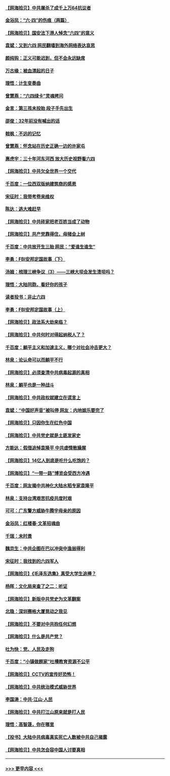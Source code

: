 #### [【网海拾贝】中共屠杀了成千上万64抗议者](../pages/nsc993/n13002713.md?t=06080752) 
#### [金浴凤：“六·四”的伤痕（两篇）](../pages/nsc993/n13001719.md?t=06080752) 
#### [【网海拾贝】国安法下港人悼念“六四”的意义](../pages/nsc993/n13001039.md?t=06080752) 
#### [袁斌：又到六四 网民翻墙到海外网络表达哀思](../pages/nsc993/n13000995.md?t=06080752) 
#### [颜纯钩：正义可能迟到，但不会永远缺席](../pages/nsc993/n13000920.md?t=06080752) 
#### [万古缘：被血漂起的日子](../pages/nsc993/n13000914.md?t=06080752) 
#### [理悟：计生变奏曲](../pages/nsc993/n13000414.md?t=06080752) 
#### [曾慧燕：“六四绿卡”灵魂拷问](../pages/nsc993/n13000277.md?t=06080752) 
#### [金言：第三孩未投胎 段子手先出生](../pages/nsc993/n13000215.md?t=06080752) 
#### [邵俊：32年前没有喊出的话](../pages/nsc993/n13000181.md?t=06080752) 
#### [戟枫：不远的记忆](../pages/nsc993/n13000121.md?t=06080752) 
#### [曾慧燕：怀念站在历史正确一边的许家屯](../pages/nsc993/n13000073.md?t=06080752) 
#### [惠虎宇：三十年河东河西 放大历史视野看六四](../pages/nsc993/n13000018.md?t=06080752) 
#### [【网海拾贝】中共欠全世界一个交代](../pages/nsc993/n12998706.md?t=06080752) 
#### [千百度：一位西双版纳建筑商的感恩](../pages/nsc993/n12998487.md?t=06080752) 
#### [宋征时：我带考卷来维权](../pages/nsc993/n12994088.md?t=06080752) 
#### [陈达：逃大难赶早](../pages/nsc993/n12993569.md?t=06080752) 
#### [【网海拾贝】中共砖家把老百姓当成了动物](../pages/nsc993/n12993483.md?t=06080752) 
#### [【网海拾贝】共产党靠得住，母猪会上树](../pages/nsc993/n12990730.md?t=06080752) 
#### [千百度：中共放开生三胎 网民：“爱谁生谁生”](../pages/nsc993/n12990644.md?t=06080752) 
#### [李勇：FBI安邦定国故事（下）](../pages/nsc993/n12987854.md?t=06080752) 
#### [汤姆：梳理三峡争议（3）——三峡大坝会发生溃坝吗？](../pages/nsc993/n12989806.md?t=06080752) 
#### [理悟：大陆同胞，看好你的孩子](../pages/nsc993/n12989778.md?t=06080752) 
#### [读者投书：非止六四](../pages/nsc993/n12989673.md?t=06080752) 
#### [李勇：FBI安邦定国故事（上）](../pages/nsc993/n12987749.md?t=06080752) 
#### [【网海拾贝】政法系大劫来临？](../pages/nsc993/n12987596.md?t=06080752) 
#### [【网海拾贝】中共何时对得起纳税人了？](../pages/nsc993/n12985578.md?t=06080752) 
#### [千百度：躺平主义和加速主义，哪个对社会冲击更大？](../pages/nsc993/n12985512.md?t=06080752) 
#### [林泉：论认命可以而躺平不行](../pages/nsc993/n12985505.md?t=06080752) 
#### [【网海拾贝】必须查清中共病毒起源的真相](../pages/nsc993/n12984276.md?t=06080752) 
#### [林泉：躺平也是一种战斗](../pages/nsc993/n12984194.md?t=06080752) 
#### [【网海拾贝】中共政权就建立在谎言上](../pages/nsc993/n12981880.md?t=06080752) 
#### [袁斌：“中国好声音”被叫停 网友：内地娱乐要完了](../pages/nsc993/n12981826.md?t=06080752) 
#### [【网海拾贝】只因你生在红色中国](../pages/nsc993/n12979096.md?t=06080752) 
#### [【网海拾贝】中共党史就是土匪发家史](../pages/nsc993/n12976478.md?t=06080752) 
#### [方能达：假借追悼袁隆平 中共虚情散臊腥](../pages/nsc993/n12976396.md?t=06080752) 
#### [【网海拾贝】14亿人到底是吃什么吃饱的？](../pages/nsc993/n12974125.md?t=06080752) 
#### [【网海拾贝】“一带一路”博览会受西方冷遇](../pages/nsc993/n12971787.md?t=06080752) 
#### [千百度：网友揭中共神化大陆水稻专家袁隆平](../pages/nsc993/n12971733.md?t=06080752) 
#### [林泉：支持台湾艰苦抗疫共度时艰](../pages/nsc993/n12971350.md?t=06080752) 
#### [可可：广东警方威胁牛腾宇母亲的原因](../pages/nsc993/n12971100.md?t=06080752) 
#### [金浴凤：红楼春·文革招魂曲](../pages/nsc993/n12970354.md?t=06080752) 
#### [千瑞：末时景](../pages/nsc993/n12970337.md?t=06080752) 
#### [魏京生：中共企图在巴以冲突中渔翁得利](../pages/nsc993/n12970286.md?t=06080752) 
#### [宋征时：我找到的六四军人](../pages/nsc993/n12970213.md?t=06080752) 
#### [【网海拾贝】《毛泽东选集》真受大学生追捧？](../pages/nsc993/n12968779.md?t=06080752) 
#### [杨晖：文化局来查了之二：听证](../pages/nsc993/n12966528.md?t=06080752) 
#### [【网海拾贝】新版中共党史为文革翻案](../pages/nsc993/n12967526.md?t=06080752) 
#### [北隐：深圳赛格大厦晃动之我见](../pages/nsc993/n12967393.md?t=06080752) 
#### [【网海拾贝】不要对中共抱任何幻想](../pages/nsc993/n12965222.md?t=06080752) 
#### [【网海拾贝】什么是共产党？](../pages/nsc993/n12962781.md?t=06080752) 
#### [吐为快：党、人民及走狗](../pages/nsc993/n12962747.md?t=06080752) 
#### [千百度：“小镇做题家”吐槽教育资源不公平](../pages/nsc993/n12962705.md?t=06080752) 
#### [【网海拾贝】CCTV的宣传好恐怖！](../pages/nsc993/n12959984.md?t=06080752) 
#### [【网海拾贝】中共统治模式威胁世界](../pages/nsc993/n12957622.md?t=06080752) 
#### [李国涛：中共‧江山‧人民](../pages/nsc993/n12957502.md?t=06080752) 
#### [【网海拾贝】中共打江山原来就是打人民](../pages/nsc993/n12954345.md?t=06080752) 
#### [理悟：高智晟，你在哪里](../pages/nsc993/n12953115.md?t=06080752) 
#### [【投书】大陆中共病毒真实死亡人数被中共自己揭露](../pages/nsc993/n12953050.md?t=06080752) 
#### [【网海拾贝】中共怎会容中国人讨要真相](../pages/nsc993/n12952161.md?t=06080752) 

----
#### [ >>> 更早内容 <<< ](../indexes/nsc993-earlier.md)
